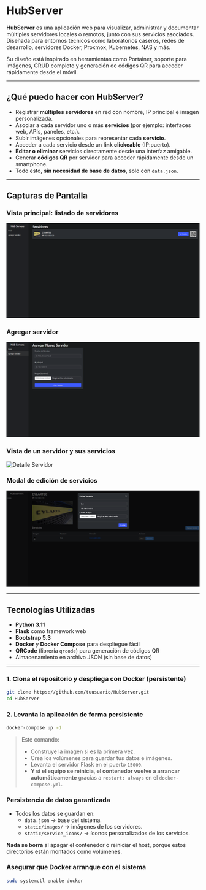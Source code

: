 # HubServer 

**HubServer** es una aplicación web para visualizar, administrar y documentar múltiples servidores locales o remotos, junto con sus servicios asociados. Diseñada para entornos técnicos como laboratorios caseros, redes de desarrollo, servidores Docker, Proxmox, Kubernetes, NAS y más.

Su diseño está inspirado en herramientas como Portainer, soporte para imágenes, CRUD completo y generación de códigos QR para acceder rápidamente desde el móvil.

---

## ¿Qué puedo hacer con HubServer?

- Registrar **múltiples servidores** en red con nombre, IP principal e imagen personalizada.
- Asociar a cada servidor uno o más **servicios** (por ejemplo: interfaces web, APIs, paneles, etc.).
- Subir imágenes opcionales para representar cada **servicio**.
- Acceder a cada servicio desde un **link clickeable** (IP:puerto).
- **Editar o eliminar** servicios directamente desde una interfaz amigable.
- Generar **códigos QR** por servidor para acceder rápidamente desde un smartphone.
- Todo esto, **sin necesidad de base de datos**, solo con `data.json`.

---

## Capturas de Pantalla

### Vista principal: listado de servidores
![Home](docs/img/home.png)

### Agregar servidor
![Agregar Servidor](docs/img/add_server.png)

### Vista de un servidor y sus servicios
![Detalle Servidor](docs/img/server_detail.png)

### Modal de edición de servicios
![Editar Servicio](docs/img/edit_service.png)

---

## Tecnologías Utilizadas

- **Python 3.11**
- **Flask** como framework web
- **Bootstrap 5.3**
- **Docker** y **Docker Compose** para despliegue fácil
- **QRCode** (librería `qrcode`) para generación de códigos QR
- Almacenamiento en archivo JSON (sin base de datos)

---
###  1. Clona el repositorio y despliega con Docker (persistente)

```bash
git clone https://github.com/tuusuario/HubServer.git
cd HubServer
```

###  2. Levanta la aplicación de forma persistente

```bash
docker-compose up -d
```

>  Este comando:
> - Construye la imagen si es la primera vez.
> - Crea los volúmenes para guardar tus datos e imágenes.
> - Levanta el servidor Flask en el puerto `15000`.
> - **Y si el equipo se reinicia, el contenedor vuelve a arrancar automáticamente** gracias a `restart: always` en el `docker-compose.yml`.

### Persistencia de datos garantizada

- Todos los datos se guardan en:
  - `data.json` → base del sistema.
  - `static/images/` → imágenes de los servidores.
  - `static/service_icons/` → íconos personalizados de los servicios.

 **Nada se borra** al apagar el contenedor o reiniciar el host, porque estos directorios están montados como volúmenes.

### Asegurar que Docker arranque con el sistema

```bash
sudo systemctl enable docker
```

